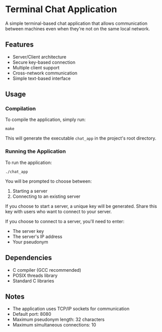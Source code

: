 # Terminal Chat Application

A simple terminal-based chat application that allows communication between machines even when they're not on the same local network.

## Features

- Server/Client architecture
- Secure key-based connection
- Multiple client support
- Cross-network communication
- Simple text-based interface

## Usage

### Compilation

To compile the application, simply run:

`make`

This will generate the executable `chat_app` in the project's root directory.

### Running the Application

To run the application:

`./chat_app`

You will be prompted to choose between:
1. Starting a server
2. Connecting to an existing server

If you choose to start a server, a unique key will be generated. Share this key with users who want to connect to your server.

If you choose to connect to a server, you'll need to enter:
- The server key
- The server's IP address
- Your pseudonym

## Dependencies

- C compiler (GCC recommended)
- POSIX threads library
- Standard C libraries

## Notes

- The application uses TCP/IP sockets for communication
- Default port: 8080
- Maximum pseudonym length: 32 characters
- Maximum simultaneous connections: 10